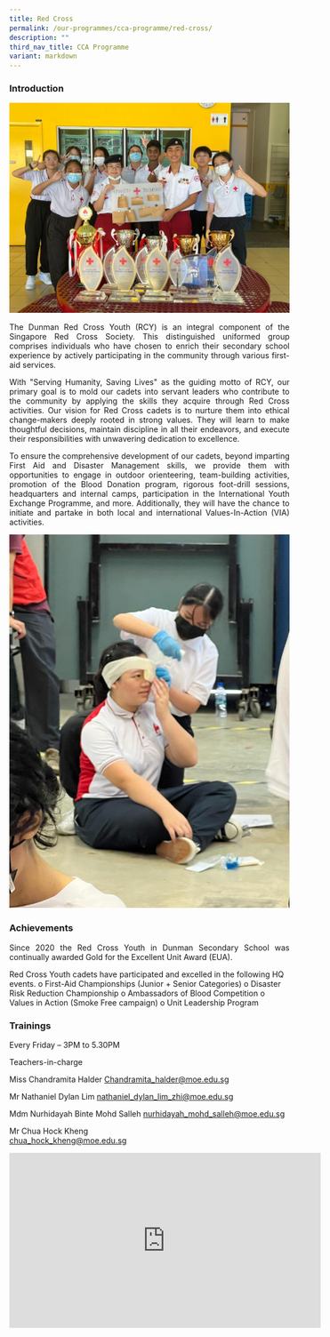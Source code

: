 ```yaml
---
title: Red Cross
permalink: /our-programmes/cca-programme/red-cross/
description: ""
third_nav_title: CCA Programme
variant: markdown
---
```

### Introduction

![](/images/CCA%20Photos/Red%20Cross/redcross_ccapic1.jpeg)
<p style="text-align: justify;">The Dunman Red Cross Youth (RCY) is an integral component of the Singapore Red Cross Society. This distinguished uniformed group comprises individuals who have chosen to enrich their secondary school experience by actively participating in the community through various first-aid services.</p> 

<p style="text-align: justify;">With "Serving Humanity, Saving Lives" as the guiding motto of RCY, our primary goal is to mold our cadets into servant leaders who contribute to the community by applying the skills they acquire through Red Cross activities.
Our vision for Red Cross cadets is to nurture them into ethical change-makers deeply rooted in strong values. They will learn to make thoughtful decisions, maintain discipline in all their endeavors, and execute their responsibilities with unwavering dedication to excellence.
</p>

<p style="text-align: justify;">To ensure the comprehensive development of our cadets, beyond imparting First Aid and Disaster Management skills, we provide them with opportunities to engage in outdoor orienteering, team-building activities, promotion of the Blood Donation program, rigorous foot-drill sessions, headquarters and internal camps, participation in the International Youth Exchange Programme, and more. Additionally, they will have the chance to initiate and partake in both local and international Values-In-Action (VIA) activities. </p>

![](/images/CCA%20Photos/Red%20Cross/redcross_ccapic2.jpeg)
### Achievements
<p style="text-align: justify;">Since 2020 the Red Cross Youth in Dunman Secondary School was continually awarded Gold for the Excellent Unit Award (EUA).

Red Cross Youth cadets have participated and excelled in the following HQ events. 
o	First-Aid Championships (Junior + Senior Categories)
o	Disaster Risk Reduction Championship
o	Ambassadors of Blood Competition
o	Values in Action (Smoke Free campaign)
o	Unit Leadership Program</p><p>


### Trainings

Every Friday – 3PM to 5.30PM

Teachers-in-charge


Miss Chandramita Halder 
Chandramita_halder@moe.edu.sg

Mr Nathaniel Dylan Lim 
nathaniel_dylan_lim_zhi@moe.edu.sg

Mdm Nurhidayah Binte Mohd Salleh nurhidayah_mohd_salleh@moe.edu.sg

Mr Chua Hock Kheng<br>
chua_hock_kheng@moe.edu.sg


<iframe width="560" height="315" src="https://www.youtube.com/embed/nScG03Wev8M" title="YouTube video player" frameborder="0" allow="accelerometer; autoplay; clipboard-write; encrypted-media; gyroscope; picture-in-picture" allowfullscreen=""></iframe></p>